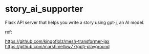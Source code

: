 # story_ai_supporter
Flask API server that helps you write a story using gpt-j, an AI model.

ref:

https://github.com/kingoflolz/mesh-transformer-jax
https://github.com/marshmellow77/gptj-playground


